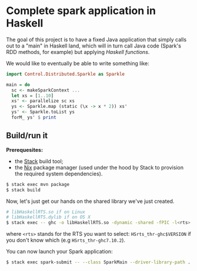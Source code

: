 # Complete spark application in Haskell

The goal of this project is to have a fixed Java application
that simply calls out to a "main" in Haskell land, which will
in turn call Java code (Spark's RDD methods, for example) but
applying _Haskell functions_.

We would like to eventually be able to write something like:

``` haskell
import Control.Distributed.Sparkle as Sparkle

main = do
  sc <- makeSparkContext ...
  let xs = [1..10]
  xs' <- parallelize sc xs
  ys <- Sparkle.map (static (\x -> x * 2)) xs'
  ys' <- Sparkle.toList ys
  forM_ ys' $ print
```

## Build/run it

**Prerequesites:**
* the [Stack][stack] build tool;
* the [Nix][nix] package manager (used under the hood by Stack to
  provision the required system dependencies).

```sh
$ stack exec mvn package
$ stack build
```

Now, let's just get our hands on the shared library we've just created.

```sh
# libHaskellRTS.so if on Linux
# libHaskellRTS.dylib if on OS X
$ stack exec -- ghc -o libHaskellRTS.so -dynamic -shared -fPIC -l<rts> $(./findLib.sh)
```

where `<rts>` stands for the RTS you want to select:
`HSrts_thr-ghc$VERSION` if you don't know which (e.g `HSrts_thr-ghc7.10.2`).

You can now launch your Spark application:

```sh
$ stack exec spark-submit -- --class SparkMain --driver-library-path . --master local[1] target/sparkle-1.0-jar-with-dependencies.jar
```

[stack]: http://haskellstack.org
[nix]: http://nixos.org/nix
